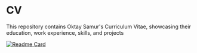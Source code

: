 # CV

This repository contains Oktay Samur's Curriculum Vitae, showcasing their education, work experience, skills, and projects

[![Readme Card](https://github-readme-stats.vercel.app/api/pin?username=oktaysamr&repo=github-readme-stats)](https://github.com/oktaysamr/github-readme-stats)
